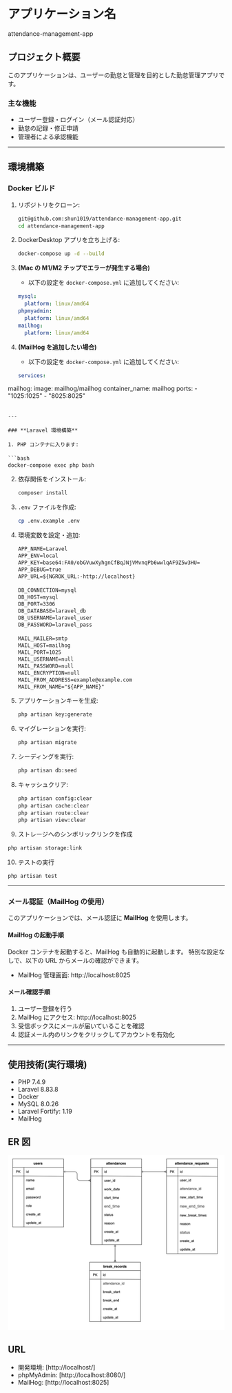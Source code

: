 # **アプリケーション名**

attendance-management-app

## **プロジェクト概要**

このアプリケーションは、ユーザーの勤怠と管理を目的とした勤怠管理アプリです。

### **主な機能**

- ユーザー登録・ログイン（メール認証対応）
- 勤怠の記録・修正申請
- 管理者による承認機能

---

## **環境構築**

### **Docker ビルド**

1. リポジトリをクローン:

   ```bash
   git@github.com:shun1019/attendance-management-app.git
   cd attendance-management-app
   ```

2. DockerDesktop アプリを立ち上げる:

   ```bash
   docker-compose up -d --build
   ```

3. **(Mac の M1/M2 チップでエラーが発生する場合)**
   - 以下の設定を `docker-compose.yml` に追加してください:
   ```yaml
   mysql:
     platform: linux/amd64
   phpmyadmin:
     platform: linux/amd64
   mailhog:
     platform: linux/amd64
   ```

4. **(MailHog を追加したい場合)**
   - 以下の設定を `docker-compose.yml` に追加してください:
   ```yaml
   services:
  mailhog:
    image: mailhog/mailhog
    container_name: mailhog
    ports:
      - "1025:1025"
      - "8025:8025"
   ```

---

### **Laravel 環境構築**

1. PHP コンテナに入ります:

   ```bash
   docker-compose exec php bash
   ```

2. 依存関係をインストール:

   ```bash
   composer install
   ```

3. `.env` ファイルを作成:

   ```bash
   cp .env.example .env
   ```

4. 環境変数を設定・追加:

   ```env
   APP_NAME=Laravel
   APP_ENV=local
   APP_KEY=base64:FA0/obGVuwXyhgnCfBqJNjVMvnqPb6wwlqAF9Z5w3HU=
   APP_DEBUG=true
   APP_URL=${NGROK_URL:-http://localhost}

   DB_CONNECTION=mysql
   DB_HOST=mysql
   DB_PORT=3306
   DB_DATABASE=laravel_db
   DB_USERNAME=laravel_user
   DB_PASSWORD=laravel_pass

   MAIL_MAILER=smtp
   MAIL_HOST=mailhog
   MAIL_PORT=1025
   MAIL_USERNAME=null
   MAIL_PASSWORD=null
   MAIL_ENCRYPTION=null
   MAIL_FROM_ADDRESS=example@example.com
   MAIL_FROM_NAME="${APP_NAME}"

   ```

5. アプリケーションキーを生成:

   ```bash
   php artisan key:generate
   ```

6. マイグレーションを実行:

   ```bash
   php artisan migrate
   ```

7. シーディングを実行:

   ```bash
   php artisan db:seed
   ```

8. キャッシュクリア:
   ```bash
   php artisan config:clear
   php artisan cache:clear
   php artisan route:clear
   php artisan view:clear
   ```

9.	ストレージへのシンボリックリンクを作成
   ```bash
   php artisan storage:link
   ```

10. テストの実行
   ```bash
   php artisan test
   ```

---

### **メール認証（MailHog の使用）**

このアプリケーションでは、メール認証に **MailHog** を使用します。

#### **MailHog の起動手順**

Docker コンテナを起動すると、MailHog も自動的に起動します。
特別な設定なしで、以下の URL からメールの確認ができます。
- MailHog 管理画面: http://localhost:8025

#### **メール確認手順**

1.	ユーザー登録を行う
2.	MailHog にアクセス: http://localhost:8025
3.	受信ボックスにメールが届いていることを確認
4.	認証メール内のリンクをクリックしてアカウントを有効化

---

## 使用技術(実行環境)

- PHP 7.4.9
- Laravel 8.83.8
- Docker
- MySQL 8.0.26
- Laravel Fortify: 1.19
- MailHog

## ER 図

![alt](erd.png)

## URL

- 開発環境: [http://localhost/]
- phpMyAdmin: [http://localhost:8080/]
- MailHog: [http://localhost:8025]
